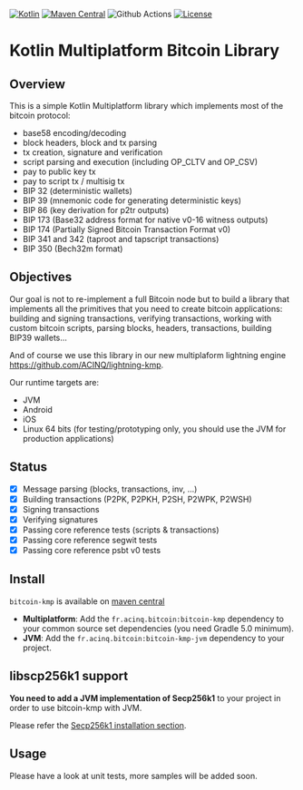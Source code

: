 [![Kotlin](https://img.shields.io/badge/Kotlin-1.6.21-blue.svg?style=flat&logo=kotlin)](http://kotlinlang.org)
[![Maven Central](https://img.shields.io/maven-central/v/fr.acinq.bitcoin/bitcoin-kmp)](https://search.maven.org/search?q=g:fr.acinq.bitcoin%20a:bitcoin-kmp*)
![Github Actions](https://github.com/ACINQ/bitcoin-kmp/actions/workflows/test.yml/badge.svg)
[![License](https://img.shields.io/badge/License-Apache%202.0-blue.svg)](https://github.com/ACINQ/bitcoin-kmp/blob/master/LICENSE)

# Kotlin Multiplatform Bitcoin Library

## Overview

This is a simple Kotlin Multiplatform library which implements most of the bitcoin protocol:

* base58 encoding/decoding
* block headers, block and tx parsing
* tx creation, signature and verification
* script parsing and execution (including OP_CLTV and OP_CSV)
* pay to public key tx
* pay to script tx / multisig tx
* BIP 32 (deterministic wallets)
* BIP 39 (mnemonic code for generating deterministic keys)
* BIP 86 (key derivation for p2tr outputs)
* BIP 173 (Base32 address format for native v0-16 witness outputs)
* BIP 174 (Partially Signed Bitcoin Transaction Format v0)
* BIP 341 and 342 (taproot and tapscript transactions)
* BIP 350 (Bech32m format)

## Objectives

Our goal is not to re-implement a full Bitcoin node but to build a library that implements all the primitives that you need to create bitcoin applications: building and signing transactions, verifying transactions, working with custom bitcoin scripts, parsing blocks, headers, transactions, building BIP39 wallets...

And of course we use this library in our new multiplaform lightning engine https://github.com/ACINQ/lightning-kmp.

Our runtime targets are:

* JVM
* Android
* iOS
* Linux 64 bits (for testing/prototyping only, you should use the JVM for production applications)

## Status

* [X] Message parsing (blocks, transactions, inv, ...)
* [X] Building transactions (P2PK, P2PKH, P2SH, P2WPK, P2WSH)
* [X] Signing transactions
* [X] Verifying signatures
* [X] Passing core reference tests (scripts & transactions)
* [X] Passing core reference segwit tests
* [X] Passing core reference psbt v0 tests

## Install

`bitcoin-kmp` is available on [maven central](https://search.maven.org/search?q=g:fr.acinq.bitcoin%20a:bitcoin-kmp*)

* **Multiplatform**: Add the `fr.acinq.bitcoin:bitcoin-kmp` dependency to your common source set dependencies (you need Gradle 5.0 minimum).
* **JVM**: Add the `fr.acinq.bitcoin:bitcoin-kmp-jvm` dependency to your project.

## libscp256k1 support

**You need to add a JVM implementation of Secp256k1** to your project in order to use bitcoin-kmp with JVM.

Please refer the [Secp256k1 installation section](https://github.com/ACINQ/secp256k1-kmp#installation).

## Usage

Please have a look at unit tests, more samples will be added soon.
